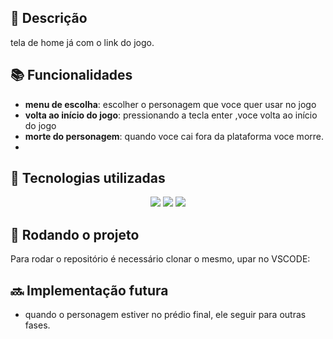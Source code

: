 ## :memo: Descrição
tela de home já com o link do jogo.

## :books: Funcionalidades
* <b>menu de escolha</b>: escolher o personagem que voce quer usar no jogo
* <b>volta ao início do jogo</b>: pressionando a tecla enter ,voce volta ao início do jogo
* <b>morte do personagem</b>: quando voce cai fora da plataforma voce morre.
* 
## :wrench: Tecnologias utilizadas
<div align="center">
    <img src="https://img.shields.io/badge/html5-%23E34F26.svg?style=for-the-badge&logo=html5&logoColor=white" />
    <img src="https://img.shields.io/badge/css3-%231572B6.svg?style=for-the-badge&logo=css3&logoColor=white" />
    <img src="https://img.shields.io/badge/javascript-%23323330.svg?style=for-the-badge&logo=javascript&logoColor=%23F7DF1E" />
</div>

## :rocket: Rodando o projeto
Para rodar o repositório é necessário clonar o mesmo, upar no VSCODE:

## :soon: Implementação futura
* quando o personagem estiver no prédio final, ele seguir para outras fases.
